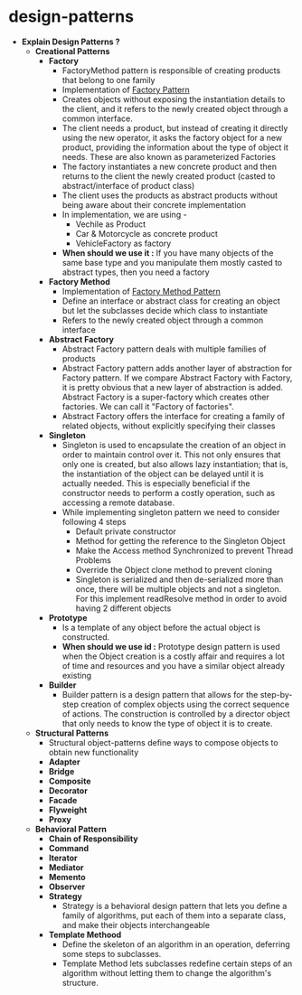 # design-patterns
- **Explain Design Patterns ?**
  - **Creational Patterns**
    - **Factory**
      - FactoryMethod pattern is responsible of creating products that belong to one family 
      - Implementation of [Factory Pattern](/creational-patterns/src/main/java/com/pankiba/designpatterns/creational/factory/)
      - Creates objects without exposing the instantiation details to the client, and it refers to the newly created object through a common interface.
      - The client needs a product, but instead of creating it directly using the new operator, it asks the factory object for a new product, providing the information about the type of object it needs. These are also known as parameterized Factories
      - The factory instantiates a new concrete product and then returns to the client the newly created product (casted to abstract/interface of product class)
      - The client uses the products as abstract products without being aware about their concrete implementation
      - In implementation, we are using -
        - Vechile as Product
        - Car & Motorcycle as concrete product
        - VehicleFactory as factory
      - **When should we use it :** If you have many objects of the same base type and you manipulate them mostly casted to abstract types, then you need a factory
    - **Factory Method**
      - Implementation of [Factory Method Pattern](/creational-patterns/src/main/java/com/pankiba/designpatterns/creational/factorymethod/)
      - Define an interface or abstract class for creating an object but let the subclasses decide which class to instantiate
      - Refers to the newly created object through a common interface
    - **Abstract Factory**
      - Abstract Factory pattern deals with multiple families of products 
      - Abstract Factory pattern adds another layer of abstraction for Factory pattern. If we compare Abstract Factory with Factory, it is pretty obvious that a new layer of abstraction is added. Abstract Factory is a super-factory which creates other factories. We can call it "Factory of factories".
      - Abstract Factory offers the interface for creating a family of related objects, without explicitly specifying their classes
    - **Singleton**
      - Singleton is used to encapsulate the creation of an object in order to maintain control over it. This not
  only ensures that only one is created, but also allows lazy instantiation; that is, the instantiation of the object
  can be delayed until it is actually needed. This is especially beneficial if the constructor needs to perform a
  costly operation, such as accessing a remote database.
      - While implementing singleton pattern we need to consider following 4 steps
        - Default private constructor
        - Method for getting the reference to the Singleton Object
        - Make the Access method Synchronized to prevent Thread Problems
        - Override the Object clone method to prevent cloning
        - Singleton is serialized and then de-serialized more than once, there will be multiple objects and not a singleton. For this implement readResolve method in order to avoid having 2 different objects
    - **Prototype**
      - Is a template of any object before the actual object is constructed.
      - **When should we use id :** Prototype design pattern is used when the Object creation is a costly affair and requires a lot of time and resources and you have a similar object already existing
    - **Builder**
      - Builder pattern is a design pattern that allows for the step-by-step creation of complex objects using the correct sequence of actions. The construction is controlled by a director object that only needs to know the type of object it is to create.
  - **Structural Patterns**
    - Structural object-patterns define ways to compose objects to obtain new functionality
    - **Adapter**
    - **Bridge**
    - **Composite**
    - **Decorator**
    - **Facade**
    - **Flyweight**
    - **Proxy**
  - **Behavioral Pattern**
    - **Chain of Responsibility**
    - **Command**
    - **Iterator**
    - **Mediator**
    - **Memento**
    - **Observer**
    - **Strategy**
      - Strategy is a behavioral design pattern that lets you define a family of algorithms, put each of them into a separate class, and make their objects interchangeable
    - **Template Methood**
      - Define the skeleton of an algorithm in an operation, deferring some steps to subclasses.
      - Template Method lets subclasses redefine certain steps of an algorithm without letting them to change the algorithm's structure. 